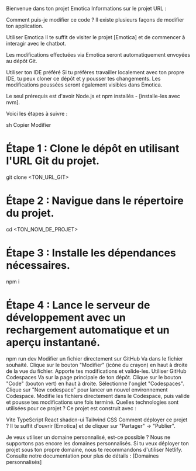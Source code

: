Bienvenue dans ton projet Emotica
Informations sur le projet
URL :

Comment puis-je modifier ce code ?
Il existe plusieurs façons de modifier ton application.

Utiliser Emotica
Il te suffit de visiter le projet [Emotica] et de commencer à interagir avec le chatbot.

Les modifications effectuées via Emotica seront automatiquement envoyées au dépôt Git.

Utiliser ton IDE préféré
Si tu préfères travailler localement avec ton propre IDE, tu peux cloner ce dépôt et y pousser tes changements. Les modifications poussées seront également visibles dans Emotica.

Le seul prérequis est d'avoir Node.js et npm installés - [installe-les avec nvm].

Voici les étapes à suivre :

sh
Copier
Modifier
# Étape 1 : Clone le dépôt en utilisant l'URL Git du projet.
git clone <TON_URL_GIT>

# Étape 2 : Navigue dans le répertoire du projet.
cd <TON_NOM_DE_PROJET>

# Étape 3 : Installe les dépendances nécessaires.
npm i

# Étape 4 : Lance le serveur de développement avec un rechargement automatique et un aperçu instantané.
npm run dev
Modifier un fichier directement sur GitHub
Va dans le fichier souhaité.
Clique sur le bouton "Modifier" (icône du crayon) en haut à droite de la vue du fichier.
Apporte tes modifications et valide-les.
Utiliser GitHub Codespaces
Va sur la page principale de ton dépôt.
Clique sur le bouton "Code" (bouton vert) en haut à droite.
Sélectionne l'onglet "Codespaces".
Clique sur "New codespace" pour lancer un nouvel environnement Codespace.
Modifie les fichiers directement dans le Codespace, puis valide et pousse tes modifications une fois terminé.
Quelles technologies sont utilisées pour ce projet ?
Ce projet est construit avec :

Vite
TypeScript
React
shadcn-ui
Tailwind CSS
Comment déployer ce projet ?
Il te suffit d'ouvrir [Emotica] et de cliquer sur "Partager" -> "Publier".

Je veux utiliser un domaine personnalisé, est-ce possible ?
Nous ne supportons pas encore les domaines personnalisés. Si tu veux déployer ton projet sous ton propre domaine, nous te recommandons d'utiliser Netlify. Consulte notre documentation pour plus de détails : [Domaines personnalisés]